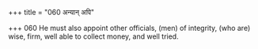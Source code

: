 +++
title = "060 अन्यान् अपि"

+++
060	He must also appoint other officials, (men) of integrity, (who are) wise, firm, well able to collect money, and well tried.